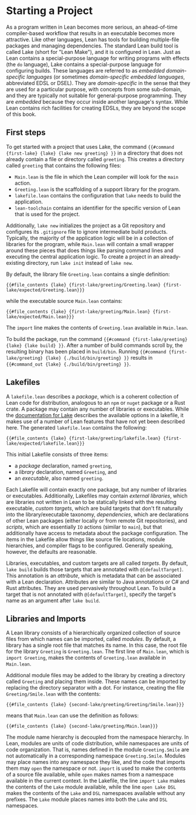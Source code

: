 # Starting a Project

As a program written in Lean becomes more serious, an ahead-of-time compiler-based workflow that results in an executable becomes more attractive.
Like other languages, Lean has tools for building multiple-file packages and managing dependencies.
The standard Lean build tool is called Lake (short for "Lean Make"), and it is configured in Lean.
Just as Lean contains a special-purpose language for writing programs with effects (the `do` language), Lake contains a special-purpose language for configuring builds.
These languages are referred to as _embedded domain-specific languages_ (or sometimes _domain-specific embedded languages_, abbreviated EDSL or DSEL).
They are _domain-specific_ in the sense that they are used for a particular purpose, with concepts from some sub-domain, and they are typically not suitable for general-purpose programming.
They are _embedded_ because they occur inside another language's syntax.
While Lean contains rich facilities for creating EDSLs, they are beyond the scope of this book.

## First steps

To get started with a project that uses Lake, the command `{{#command {first-lake} {lake} {lake new greeting} }}` in a directory that does not already contain a file or directory called `greeting`.
This creates a directory called `greeting` that contains the following files:

 * `Main.lean` is the file in which the Lean compiler will look for the `main` action.
 * `Greeting.lean` is the scaffolding of a support library for the program.
 * `lakefile.lean` contains the configuration that `lake` needs to build the application.
 * `lean-toolchain` contains an identifier for the specific version of Lean that is used for the project.

Additionally, `lake new` initializes the project as a Git repository and configures its `.gitignore` file to ignore intermediate build products.
Typically, the majority of the application logic will be in a collection of libraries for the program, while `Main.lean` will contain a small wrapper around these pieces that does things like parsing command lines and executing the central application logic.
To create a project in an already-existing directory, run `lake init` instead of `lake new`.

By default, the library file `Greeting.lean` contains a single definition:
```lean
{{#file_contents {lake} {first-lake/greeting/Greeting.lean} {first-lake/expected/Greeting.lean}}}
```
while the executable source `Main.lean` contains:
```lean
{{#file_contents {lake} {first-lake/greeting/Main.lean} {first-lake/expected/Main.lean}}}
```
The `import` line makes the contents of `Greeting.lean` available in `Main.lean`.

To build the package, run the command `{{#command {first-lake/greeting} {lake} {lake build} }}`.
After a number of build commands scroll by, the resulting binary has been placed in `build/bin`.
Running `{{#command {first-lake/greeting} {lake} {./build/bin/greeting} }}` results in `{{#command_out {lake} {./build/bin/greeting} }}`.

## Lakefiles

A `lakefile.lean` describes a _package_, which is a coherent collection of Lean code for distribution, analogous to an `npm` or `nuget` package or a Rust crate.
A package may contain any number of libraries or executables.
While the [documentation for Lake](https://github.com/leanprover/lake#readme) describes the available options in a lakefile, it makes use of a number of Lean features that have not yet been described here.
The generated `lakefile.lean` contains the following:
```lean
{{#file_contents {lake} {first-lake/greeting/lakefile.lean} {first-lake/expected/lakefile.lean}}}
```

This initial Lakefile consists of three items:
 * a _package_ declaration, named `greeting`,
 * a _library_ declaration, named `Greeting`, and
 * an _executable_, also named `greeting`.

Each Lakefile will contain exactly one package, but any number of libraries or executables.
Additionally, Lakefiles may contain _external libraries_, which are libraries not written in Lean to be statically linked with the resulting executable, _custom targets_, which are build targets that don't fit naturally into the library/executable taxonomy, _dependencies_, which are declarations of other Lean packages (either locally or from remote Git repositories), and _scripts_, which are essentially `IO` actions (similar to `main`), but that additionally have access to metadata about the package configuration.
The items in the Lakefile allow things like source file locations, module hierarchies, and compiler flags to be configured.
Generally speaking, however, the defaults are reasonable.

Libraries, executables, and custom targets are all called _targets_.
By default, `lake build` builds those targets that are annotated with `@[defaultTarget]`.
This annotation is an _attribute_, which is metadata that can be associated with a Lean declaration.
Attributes are similar to Java annotations or C# and Rust attributes.
They are used pervasively throughout Lean.
To build a target that is not annotated with `@[defaultTarget]`, specify the target's name as an argument after `lake build`.

## Libraries and Imports

A Lean library consists of a hierarchically organized collection of source files from which names can be imported, called _modules_.
By default, a library has a single root file that matches its name.
In this case, the root file for the library `Greeting` is `Greeting.lean`.
The first line of `Main.lean`, which is `import Greeting`, makes the contents of `Greeting.lean` available in `Main.lean`.

Additional module files may be added to the library by creating a directory called `Greeting` and placing them inside.
These names can be imported by replacing the directory separator with a dot.
For instance, creating the file `Greeting/Smile.lean` with the contents:
```lean
{{#file_contents {lake} {second-lake/greeting/Greeting/Smile.lean}}}
```
means that `Main.lean` can use the definition as follows:
```lean
{{#file_contents {lake} {second-lake/greeting/Main.lean}}}
```

The module name hierarchy is decoupled from the namespace hierarchy.
In Lean, modules are units of code distribution, while namespaces are units of code organization.
That is, names defined in the module `Greeting.Smile` are not automatically in a corresponding namespace `Greeting.Smile`.
Modules may place names into any namespace they like, and the code that imports them may `open` the namespace or not.
`import` is used to make the contents of a source file available, while `open` makes names from a namespace available in the current context.
In the Lakefile, the line `import Lake` makes the contents of the `Lake` module available, while the line `open Lake DSL` makes the contents of the `Lake` and `DSL` namespaces available without any prefixes.
The `Lake` module places names into both the `Lake` and `DSL` namespaces.
